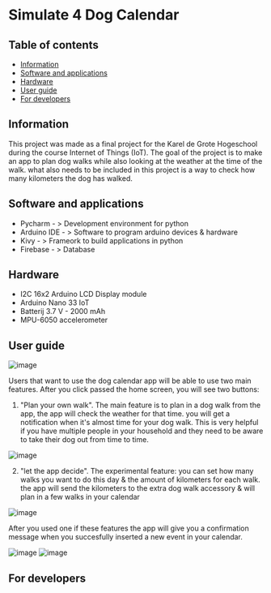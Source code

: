 # Simulate 4 Dog Calendar

## Table of contents
* [Information](#information)
* [Software and applications](#software-and-applications)
* [Hardware](#hardware)
* [User guide](#user-guide)
* [For developers](#for-developers)

## Information
This project was made as a final project for the Karel de Grote Hogeschool during the course Internet of Things (IoT). The goal of the project is to make an app to plan dog walks while also looking at the weather at the time of the walk. what also needs to be included in this project is a way to check how many kilometers the dog has walked.

## Software and applications
* Pycharm  - > Development environment for python
* Arduino IDE - > Software to program arduino devices & hardware
* Kivy - > Frameork to build applications in python
* Firebase - > Database 

## Hardware
* I2C 16x2 Arduino LCD Display module
* Arduino Nano 33 IoT
* Batterij 3.7 V - 2000 mAh
* MPU-6050 accelerometer 

## User guide
![image](https://user-images.githubusercontent.com/72076173/163707994-f7b18d0b-6829-4044-b6d0-820f82544c4b.png)

Users that want to use the dog calendar app will be able to use two main features. After you click passed the home screen, you will see two buttons:
 1) "Plan your own walk". The main feature is to plan in a dog walk from the app, the app will check the weather for that time. you will get a notification when it's almost time for your dog walk. This is very helpful if you have multiple people in your household and they need to be aware to take their dog out from time to time.

![image](https://user-images.githubusercontent.com/72076173/163708148-8845d828-d72e-4631-a3d9-8f206d94b724.png)

 2) "let the app decide". The experimental feature: you can set how many walks you want to do this day & the amount of kilometers for each walk. the app will send the kilometers to the extra dog walk accessory & will plan in a few walks in your calendar

![image](https://user-images.githubusercontent.com/72076173/163708019-75f0c1c8-fc6c-4ef2-b859-4d632397a4e4.png)

After you used one if these features the app will give you a confirmation message when you succesfully inserted a new event in your calendar.

![image](https://user-images.githubusercontent.com/72076173/163708201-b635c392-52c5-449f-8937-46263643e6a1.png)
![image](https://user-images.githubusercontent.com/72076173/163708228-4b39bc3d-f008-4ccf-9593-732ac78a21df.png)


## For developers

